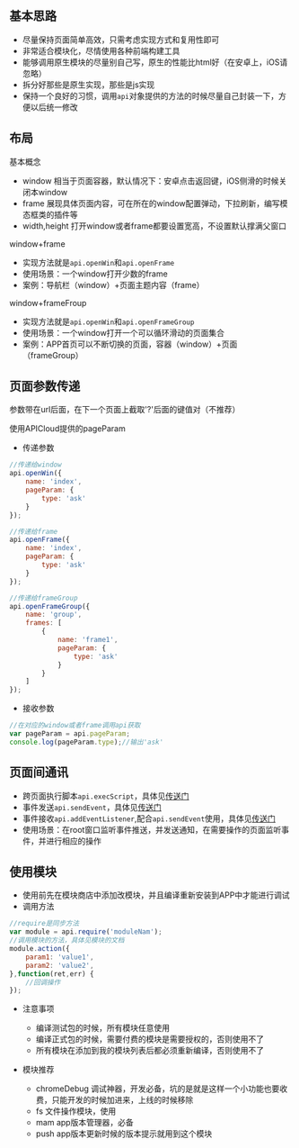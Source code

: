 基本思路
---
- 尽量保持页面简单高效，只需考虑实现方式和复用性即可
- 非常适合模块化，尽情使用各种前端构建工具
- 能够调用原生模块的尽量别自己写，原生的性能比html好（在安卓上，iOS请忽略）
- 拆分好那些是原生实现，那些是js实现
- 保持一个良好的习惯，调用`api`对象提供的方法的时候尽量自己封装一下，方便以后统一修改

布局
---
基本概念
- window 相当于页面容器，默认情况下：安卓点击返回键，iOS侧滑的时候关闭本window
- frame 展现具体页面内容，可在所在的window配置弹动，下拉刷新，编写模态框类的插件等
- width,height 打开window或者frame都要设置宽高，不设置默认撑满父窗口

window+frame
- 实现方法就是`api.openWin`和`api.openFrame`
- 使用场景：一个window打开少数的frame
- 案例：导航栏（window）+页面主题内容（frame）

window+frameFroup
- 实现方法就是`api.openWin`和`api.openFrameGroup`
- 使用场景：一个window打开一个可以循环滑动的页面集合
- 案例：APP首页可以不断切换的页面，容器（window）+页面（frameGroup）

页面参数传递
---
参数带在url后面，在下一个页面上截取'?'后面的键值对（不推荐）

使用APICloud提供的pageParam
- 传递参数
```js
//传递给window
api.openWin({
    name: 'index',
    pageParam: {
        type: 'ask'
    }
});

//传递给frame
api.openFrame({
    name: 'index',
    pageParam: {
        type: 'ask'
    }
});

//传递给frameGroup
api.openFrameGroup({
    name: 'group',
    frames: [
        {
            name: 'frame1',
            pageParam: {
                type: 'ask'
            }
        }
    ]
});

```
- 接收参数
```js
//在对应的window或者frame调用api获取
var pageParam = api.pageParam;
console.log(pageParam.type);//输出'ask'
```

页面间通讯
---
- 跨页面执行脚本`api.execScript`，具体见[传送门](http://docs.apicloud.com/Client-API/api#18)
- 事件发送`api.sendEvent`，具体见[传送门](http://docs.apicloud.com/Client-API/api#72)
- 事件接收`api.addEventListener`,配合`api.sendEvent`使用，具体见[传送门](http://docs.apicloud.com/Client-API/api#2)
- 使用场景：在root窗口监听事件推送，并发送通知，在需要操作的页面监听事件，并进行相应的操作

使用模块
---
- 使用前先在模块商店中添加改模块，并且编译重新安装到APP中才能进行调试
- 调用方法
```js
//require是同步方法
var module = api.require('moduleNam');
//调用模块的方法，具体见模块的文档
module.action({
    param1: 'value1',
    param2: 'value2',
},function(ret,err) {
    //回调操作
});
```
- 注意事项
    * 编译测试包的时候，所有模块任意使用
    * 编译正式包的时候，需要付费的模块是需要授权的，否则使用不了
    * 所有模块在添加到我的模块列表后都必须重新编译，否则使用不了
    
- 模块推荐
    * chromeDebug 调试神器，开发必备，坑的是就是这样一个小功能也要收费，只能开发的时候加进来，上线的时候移除
    * fs 文件操作模块，使用
    * mam app版本管理器，必备
    * push app版本更新时候的版本提示就用到这个模块